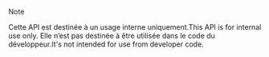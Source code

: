 
> [!NOTE] 
> <span data-ttu-id="c1649-101">Cette API est destinée à un usage interne uniquement.</span><span class="sxs-lookup"><span data-stu-id="c1649-101">This API is for internal use only.</span></span> <span data-ttu-id="c1649-102">Elle n’est pas destinée à être utilisée dans le code du développeur.</span><span class="sxs-lookup"><span data-stu-id="c1649-102">It's not intended for use from developer code.</span></span>
